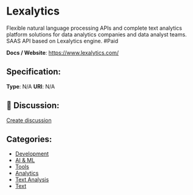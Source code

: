 # Lexalytics


Flexible natural language processing APIs and complete text analytics platform solutions for data analytics companies and data analyst teams. SAAS API based on Lexalytics engine.  #Paid

**Docs / Website**: https://www.lexalytics.com/

## Specification:
**Type**:  N/A 
**URI**:  N/A 

## 💬 Discussion:
[Create discussion](https://github.com/apis-list/apis-list/discussions/new)

## Categories:
- [Development](https://github.com/apis-list/apis-list#development)
- [AI & ML](https://github.com/apis-list/apis-list#ai-and-ml)
- [Tools](https://github.com/apis-list/apis-list#tools)
- [Analytics](https://github.com/apis-list/apis-list#analytics)
- [Text Analysis](https://github.com/apis-list/apis-list#text-analysis)
- [Text](https://github.com/apis-list/apis-list#text)



